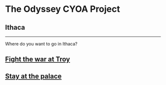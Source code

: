 # The Odyssey CYOA Project
## Ithaca
---
Where do you want to go in Ithaca?
## [Fight the war at Troy](troy.md)
## [Stay at the palace](fight.md)
